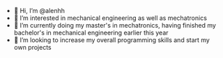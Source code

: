 - 👋 Hi, I’m @alenhh
- 👀 I’m interested in mechanical engineering as well as mechatronics
- 🌱 I’m currently doing my master's in mechatronics, having finished my bachelor's in mechanical engineering earlier this year
- 💞️ I’m looking to increase my overall programming skills and start my own projects

<!---
alenhh/alenhh is a ✨ special ✨ repository because its `README.md` (this file) appears on your GitHub profile.
You can click the Preview link to take a look at your changes.
--->
